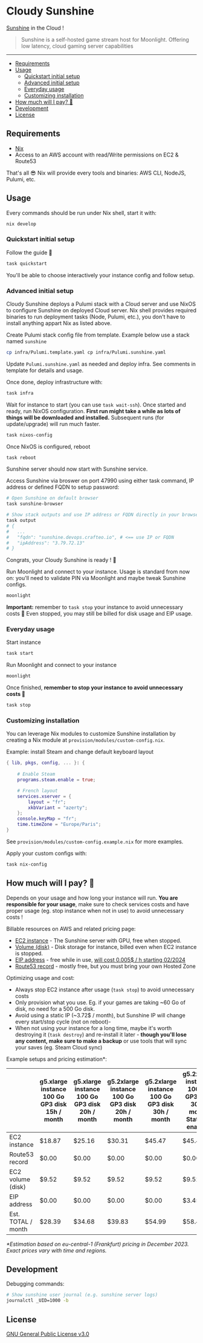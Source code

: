 # Cloudy Sunshine 

[Sunshine](https://github.com/LizardByte/Sunshine) in the Cloud !

> Sunshine is a self-hosted game stream host for Moonlight. Offering low latency, cloud gaming server capabilities

---

- [Requirements](#requirements)
- [Usage](#usage)
  - [Quickstart initial setup](#quickstart-initial-setup)
  - [Advanced initial setup](#advanced-initial-setup)
  - [Everyday usage](#everyday-usage)
  - [Customizing installation](#customizing-installation)
- [How much will I pay? 🫰](#how-much-will-i-pay-)
- [Development](#development)
- [License](#license)

## Requirements

- [Nix](https://nixos.org/download)
- Access to an AWS account with read/Write permissions on EC2 & Route53

That's all 😎 Nix will provide every tools and binaries: AWS CLI, NodeJS, Pulumi, etc. 

## Usage

Every commands should be run under Nix shell, start it with:

```sh
nix develop
```

### Quickstart initial setup

Follow the guide 🧙

```sh
task quickstart
```

You'll be able to choose interactively your instance config and follow setup. 

### Advanced initial setup

Cloudy Sunshine deploys a Pulumi stack with a Cloud server and use NixOS to configure Sunshine on deployed Cloud server. Nix shell provides required binaries to run deployment tasks (Node, Pulumi, etc.), you don't have to install anything appart Nix as listed above. 

Create Pulumi stack config file from template. Example below use a stack named `sunshine`

```sh
cp infra/Pulumi.template.yaml cp infra/Pulumi.sunshine.yaml
```

Update `Pulumi.sunshine.yaml` as needed and deploy infra. See comments in template for details and usage. 

Once done, deploy infrastructure with:

```sh
task infra
```

Wait for instance to start (you can use `task wait-ssh`). Once started and ready, run NixOS configuration. **First run might take a while as lots of things will be downloaded and installed.** Subsequent runs (for update/upgrade) will run much faster. 

```sh
task nixos-config
```

Once NixOS is configured, reboot

```sh
task reboot
```

Sunshine server should now start with Sunshine service.

Access Sunshine via broswer on port 47990 using either task command, IP address or defined FQDN to setup password:

```sh
# Open Sunshine on default browser
task sunshine-browser

# Show stack outputs and use IP address or FQDN directly in your browser
task output
# {
#   ...
#   "fqdn": "sunshine.devops.crafteo.io", # <== use IP or FQDN
#   "ipAddress": "3.79.72.13"
# }
```

Congrats, your Cloudy Sunshine is ready ! 🥳

Run Moonlight and connect to your instance. Usage is standard from now on: you'll need to validate PIN via Moonlight and maybe tweak Sunshine configs. 

```sh
moonlight
```

**Important:** remember to `task stop` your instance to avoid unnecessary costs 💸 Even stopped, you may still be billed for disk usage and EIP usage. 

### Everyday usage

Start instance

```sh
task start
```

Run Moonlight and connect to your instance

```sh
moonlight
```

Once finished, **remember to stop your instance to avoid unnecessary costs 💸**

```sh
task stop
```

### Customizing installation

You can leverage Nix modules to customize Sunshine installation by creating a Nix module at `provision/modules/custom-config.nix`. 

Example: install Steam and change default keyboard layout

```nix
{ lib, pkgs, config, ... }: {
    
    # Enable Steam
    programs.steam.enable = true;

    # French layout
    services.xserver = {
        layout = "fr";
        xkbVariant = "azerty";
    };
    console.keyMap = "fr";
    time.timeZone = "Europe/Paris";
}
```

See `provision/modules/custom-config.example.nix` for more examples.

Apply your custom configs with:

```sh
task nix-config 
```

## How much will I pay? 🫰

Depends on your usage and how long your instance will run. **You are responsible for your usage**, make sure to check services costs and have proper usage (eg. stop instance when not in use) to avoid unnecessary costs !


Billable resources on AWS and related pricing page:

- [EC2 instance](https://aws.amazon.com/ec2/pricing/on-demand/#On-Demand_Pricing) - The Sunshine server with GPU, free when stopped.
- [Volume (disk)](https://aws.amazon.com/ebs/pricing/) - Disk storage for instance, billed even when EC2 instance is stopped.
- [EIP address](https://aws.amazon.com/ec2/pricing/on-demand/#Elastic_IP_Addresses) - free while in use, [will cost 0.005$ / h starting 02/2024](https://aws.amazon.com/blogs/aws/new-aws-public-ipv4-address-charge-public-ip-insights/)
- [Route53 record](https://aws.amazon.com/route53/pricing/) - mostly free, but you must bring your own Hosted Zone

Optimizing usage and cost:

- Always stop EC2 instance after usage (`task stop`) to avoid unnecessary costs
- Only provision what you use. Eg. if your games are taking ~60 Go of disk, no need for a 500 Go disk.  
- Avoid using a static IP (~3.72$ / month), but Sunshine IP will change every start/stop cycle (not on reboot)-
- When not using your instance for a long time, maybe it's worth destroying it (`task destroy`) and re-install it later - **though you'll lose any content, make sure to make a backup** or use tools that will sync your saves (eg. Steam Cloud sync)

Example setups and pricing estimation*:

|                    | g5.xlarge instance<br>100 Go GP3 disk<br>15h / month | g5.xlarge instance<br>100 Go GP3 disk<br>20h / month | g5.2xlarge instance<br>100 Go GP3 disk<br>20h / month | g5.2xlarge instance<br>100 Go GP3 disk<br>30h / month | g5.2xlarge instance<br>100 Go GP3 disk<br>30h / month<br>Static IP enabled |
|--------------------|------------------------------------------------------|------------------------------------------------------|-------------------------------------------------------|-------------------------------------------------------|----------------------------------------------------------------------------|
| EC2 instance       |                                               $18.87 |                                               $25.16 |                                                $30.31 |                                                $45.47 |                                                                     $45.47 |
| Route53 record     |                                                $0.00 |                                                $0.00 |                                                 $0.00 |                                                 $0.00 |                                                                      $0.00 |
| EC2 volume (disk)  |                                                $9.52 |                                                $9.52 |                                                 $9.52 |                                                 $9.52 |                                                                      $9.52 |
| EIP address        |                                                $0.00 |                                                $0.00 |                                                 $0.00 |                                                 $0.00 |                                                                      $3.45 |
| Est. TOTAL / month |                                               $28.39 |                                               $34.68 |                                                $39.83 |                                                $54.99 |                                                                     $58.44 |

_*Estimation based on eu-central-1 (Frankfurt) pricing in December 2023. Exact prices vary with time and regions._


## Development

Debugging commands:
 
```sh
# Show sunshine user journal (e.g. sunshine server logs)
journalctl _UID=1000 -b
```

## License

[GNU General Public License v3.0](LICENSE.txt)